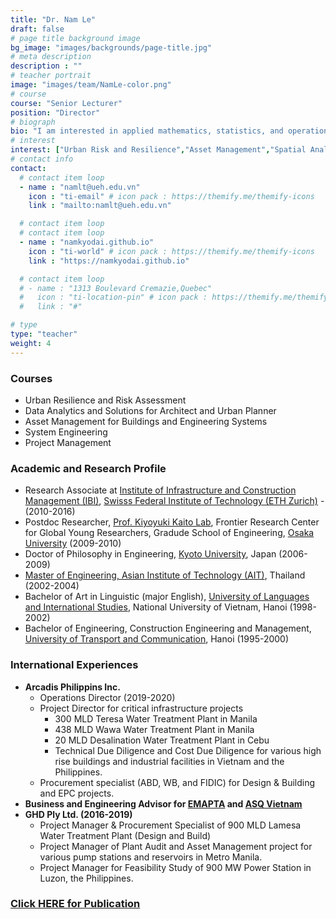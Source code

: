 ```yaml
---
title: "Dr. Nam Le"
draft: false
# page title background image
bg_image: "images/backgrounds/page-title.jpg"
# meta description
description : ""
# teacher portrait
image: "images/team/NamLe-color.png"
# course
course: "Senior Lecturer"
position: "Director"
# biograph
bio: "I am interested in applied mathematics, statistics, and operations research for optimal management and development of intervention strategies for buildings, infrastructure, and engineering systems."
# interest
interest: ["Urban Risk and Resilience","Asset Management","Spatial Analysis", "Operations Research", "Data Analytics and Machine Learning", "Project Management"]
# contact info
contact:
  # contact item loop
  - name : "namlt@ueh.edu.vn"
    icon : "ti-email" # icon pack : https://themify.me/themify-icons
    link : "mailto:namlt@ueh.edu.vn"

  # contact item loop
  # contact item loop
  - name : "namkyodai.github.io"
    icon : "ti-world" # icon pack : https://themify.me/themify-icons
    link : "https://namkyodai.github.io"

  # contact item loop
  # - name : "1313 Boulevard Cremazie,Quebec"
  #   icon : "ti-location-pin" # icon pack : https://themify.me/themify-icons
  #   link : "#"

# type
type: "teacher"
weight: 4
---
```



### Courses
* Urban Resilience and Risk Assessment
* Data Analytics and Solutions for Architect and Urban Planner
* Asset Management for Buildings and Engineering Systems
* System Engineering
* Project Management

### Academic and Research Profile
* Research Associate at [Institute of Infrastructure and Construction Management (IBI)](https://ibi.ethz.ch/), [Swisss Federal Institute of Technology (ETH Zurich)](https://ethz.ch/en.html) - (2010-2016)
* Postdoc Researcher, [Prof. Kiyoyuki Kaito Lab](http://www.infra-assetmetrics.com/), Frontier Research Center for Global Young Researchers, Gradude School of Engineering, [Osaka University](https://www.osaka-u.ac.jp/) (2009-2010)
* Doctor of Philosophy in Engineering, [Kyoto University](https://www.kyoto-u.ac.jp/en), Japan (2006-2009)
* [Master of Engineering, Asian Institute of Technology (AIT)](https://www.ait.ac.th/), Thailand (2002-2004)
* Bachelor of Art in Linguistic (major English), [University of Languages and International Studies](http://en.ulis.vnu.edu.vn/), National University of Vietnam, Hanoi (1998-2002)
* Bachelor of Engineering, Construction Engineering and Management, [University of Transport and Communication](http://en.utc.edu.vn/), Hanoi (1995-2000)

### International Experiences
* **Arcadis Philippins Inc.**
  - Operations Director (2019-2020)
  - Project Director for critical infrastructure projects
    - 300 MLD Teresa Water Treatment Plant in Manila
    - 438 MLD Wawa Water Treatment Plant in Manila
    - 20 MLD Desalination Water Treatment Plant in Cebu
    - Technical Due Diligence and Cost Due Diligence for various high rise buildings and industrial facilities in Vietnam and the Philippines.
  - Procurement specialist (ABD, WB, and FIDIC) for Design & Building and EPC projects.
* **Business and Engineering Advisor for [EMAPTA](http://www.emapta.com) and [ASQ Vietnam](https://asq.vn)**
* **GHD Ply Ltd. (2016-2019)**
  * Project Manager & Procurement Specialist of 900 MLD Lamesa Water Treatment Plant (Design and Build)
  * Project Manager of Plant Audit and Asset Management project for various pump stations and reservoirs in Metro Manila.
  * Project Manager for Feasibility Study of 900 MW Power Station in Luzon, the Philippines.


### [Click HERE for Publication](https://namkyodai.github.io/publication/)
